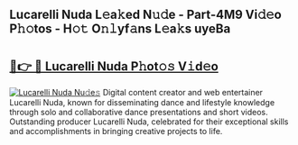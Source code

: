 ## Lucarelli Nuda L𝚎a𝚔ed N𝚞𝚍e - Part-4M9 Vi𝚍𝚎o P𝚑𝚘tos - H𝚘𝚝 O𝚗𝚕yf𝚊ns L𝚎a𝚔s uyeBa

# <h2><a href="http://kfe38ry.oniu.top/?m=Lucarelli+Nuda">🔗👉 🔴 Lucarelli Nuda P𝚑ot𝚘𝚜 V𝚒d𝚎o</a></h2>

[![Lucarelli Nuda Nu𝚍e𝚜](https://i.imgur.com/0qMVB7G.gif)](http://kfe38ry.oniu.top/?m=Lucarelli+Nuda)
Digital content creator and web entertainer Lucarelli Nuda, known for disseminating dance and lifestyle knowledge through solo and collaborative dance presentations and short videos. Outstanding producer Lucarelli Nuda, celebrated for their exceptional skills and accomplishments in bringing creative projects to life.  
